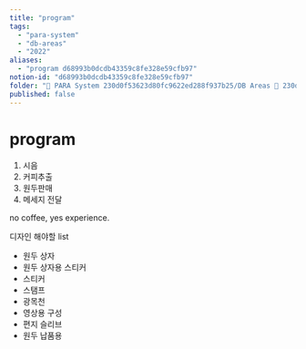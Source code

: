 ```yaml
---
title: "program"
tags:
  - "para-system"
  - "db-areas"
  - "2022"
aliases:
  - "program d68993b0dcdb43359c8fe328e59cfb97"
notion-id: "d68993b0dcdb43359c8fe328e59cfb97"
folder: "🚀 PARA System 230d0f53623d80fc9622ed288f937b25/DB Areas 🔲 230d0f53623d812fa0e9f500c4679623/(주) 음 66e9b539f26a4b65b785de77451613c8/카페쇼 d5523d3286ac43f885e3942db25ee5d1/2022 카페쇼 76c7acd179214d439817a38a3c1257ca"
published: false
---
```


# program

1. 시음
2. 커피추출
3. 원두판매
4. 메세지 전달

no coffee, yes experience.

디자인 해야할 list

* 원두 상자
* 원두 상자용 스티커
* 스티커
* 스탬프
* 광목천
* 영상용 구성
* 편지 슬리브
* 원두 납품용
